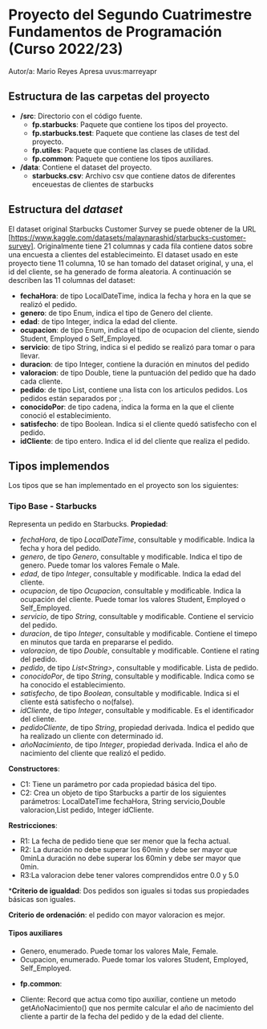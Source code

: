 # Proyecto del Segundo Cuatrimestre Fundamentos de Programación (Curso 2022/23)
Autor/a: Mario Reyes Apresa   uvus:marreyapr


## Estructura de las carpetas del proyecto

* **/src**: Directorio con el código fuente.
  * **fp.starbucks**: Paquete que contiene los tipos del proyecto.
  * **fp.starbucks.test**: Paquete que contiene las clases de test del proyecto.
  * **fp.utiles**:  Paquete que contiene las clases de utilidad. 
  * **fp.common**:  Paquete que contiene los tipos auxiliares. 
* **/data**: Contiene el dataset del proyecto.
    * **starbucks.csv**: Archivo csv que contiene datos de diferentes enceuestas de clientes de starbucks
    
## Estructura del *dataset*

El dataset original Starbucks Customer Survey se puede obtener de la URL [https://www.kaggle.com/datasets/malaynarashid/starbucks-customer-survey]. Originalmente tiene 21 columnas y cada fila contiene datos sobre una encuesta a clientes del establecimeinto. El dataset usado en este proyecto tiene 11 columna, 10 se han tomado del dataset original, y una, el id del cliente, se ha generado de forma aleatoria. A continuación se describen las 11 columnas del dataset:

* **fechaHora**: de tipo LocalDateTime,  indica la fecha y hora en la que se realizó el pedido.
* **genero**: de tipo Enum, indica el tipo de Genero del cliente.
* **edad**: de tipo Integer, indica la edad del cliente.
* **ocupacion**: de tipo Enum, indica el tipo de ocupacion del cliente, siendo Student, Employed o Self_Employed.
* **servicio**: de tipo String, indica si el pedido se realizó para tomar o para llevar.
* **duracion**: de tipo Integer, contiene la duración en minutos del pedido
* **valoracion**: de tipo Double, tiene la puntuación del pedido que ha dado cada cliente.
* **pedido**: de tipo List<String>, contiene una lista con los articulos pedidos. Los pedidos están separados por ;.
* **conocidoPor**: de tipo cadena, indica la forma en la que el cliente conoció el establecimiento.
* **satisfecho**: de tipo Boolean. Indica si el cliente quedó satisfecho con el pedido.
* **idCliente**: de tipo entero. Indica el id del cliente que realiza el pedido.

## Tipos implemendos

Los tipos que se han implementado en el proyecto son los siguientes:

### Tipo Base - Starbucks
Representa un pedido en Starbucks.
**Propiedad**:

- _fechaHora_, de tipo _LocalDateTime_, consultable y modificable. Indica la fecha y hora del pedido. 
- _genero_, de tipo _Genero_, consultable y modificable. Indica el tipo de genero. Puede tomar los valores Female o Male.
- _edad_, de tipo _Integer_, consultable y modificable. Indica la edad del cliente.
- _ocupacion_, de tipo _Ocupacion_, consultable y modificable. Indica la ocupación del cliente. Puede tomar los valores Student, Employed o Self_Employed.
- _servicio_, de tipo _String_, consultable y modificable. Contiene el servicio del pedido.
- _duracion_, de tipo _Integer_, consultable y modificable. Contiene el timepo en minutos que tarda en prepararse el pedido.
- _valoracion_, de tipo _Double_, consultable y modificable. Contiene el rating del pedido.
- _pedido_, de tipo _List\<String\>_, consultable y modificable. Lista de pedido.
- _conocidoPor_, de tipo _String_, consultable y modificable. Indica como se ha conocido el establecimiento.
- _satisfecho_, de tipo _Boolean_, consultable y modificable. Indica si el cliente está satisfecho o no(false).
- _idCliente_, de tipo _Integer_, consultable y modificable. Es el identificador del cliente.
- _pedidoCliente_, de tipo _String_, propiedad derivada. Indica el pedido que ha realizado un cliente con determinado id.
- _añoNacimiento_, de tipo _Integer_, propiedad derivada. Indica el año de nacimiento del cliente que realizó el pedido.

**Constructores**: 

- C1: Tiene un parámetro por cada propiedad básica del tipo.
- C2: Crea un objeto de tipo Starbucks a partir de los siguientes parámetros: LocalDateTime fechaHora, String servicio,Double valoracion,List<String> pedido, Integer idCliente.

**Restricciones**:
 
- R1: La fecha de pedido tiene que ser menor que la fecha actual.
- R2: La duración no debe superar los 60min y debe ser mayor que 0minLa duración no debe superar los 60min y debe ser mayor que 0min.
- R3:La valoracion debe tener valores comprendidos entre 0.0 y 5.0


***Criterio de igualdad**: Dos pedidos son iguales si todas sus propiedades básicas son iguales.

**Criterio de ordenación**: el pedido con mayor valoracion es mejor.



#### Tipos auxiliares

- Genero, enumerado. Puede tomar los valores Male, Female.
- Ocupacion, enumerado. Puede tomar los valores Student, Employed, Self_Employed.
* **fp.common**:
- Cliente: Record que actua como tipo auxiliar, contiene un metodo getAñoNacimiento() que nos permite calcular el año de nacimiento del cliente a partir de la fecha del pedido y de la edad del cliente.
